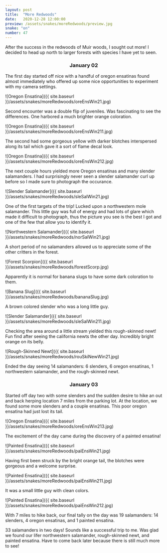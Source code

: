 ```yaml
---
layout: post
title:  "More Redwoods"
date:   2020-12-28 12:00:00
preview: /assets/snakes/moreRedwoods/preview.jpg
snake: "on"
number: 47
---
```


After the success in the redwoods of Muir woods, I sought out more! I decided to head up north to larger forests with species I have yet to seen. 

<div align="center"><h3> January 02 </h3></div>

The first day started off nice with a handful of oregon ensatinas found almost immediately who offered up some nice opportunities to experiment with my camera settings.

![Oregon Ensatina]({{ site.baseurl }}/assets/snakes/moreRedwoods/oreEnsWin21.jpg)

Second encounter was a double flip of juveniles. Was fascinating to see the differences. One harbored a much brighter orange coloration.

![Oregon Ensatina]({{ site.baseurl }}/assets/snakes/moreRedwoods/oreEnsWin211.jpg)

The second had some gorgeous yellow with darker blotches interspersed along its tail which gave it a sort of flame decal look.

![Oregon Ensatina]({{ site.baseurl }}/assets/snakes/moreRedwoods/oreEnsWin212.jpg)

The next couple hours yielded more Oregon ensatinas and many slender salamanders. I had surprisingly never seen a slender salamander curl up before so I made sure to photograph the occurance.

![Slender Salamander]({{ site.baseurl }}/assets/snakes/moreRedwoods/sleSalWin21.jpg)

One of the first targets of the trip! Lucked upon a northwestern mole salamander. This little guy was full of energy and had lots of glare which made it difficult to photograph, thus the picture you see is the best I got and one of the few that allow you to identify it. 

![Northwestern Salamander]({{ site.baseurl }}/assets/snakes/moreRedwoods/norSalWin21.jpg)

A short period of no salamanders allowed us to appreciate some of the other critters in the forest.

![Forest Scorpion]({{ site.baseurl }}/assets/snakes/moreRedwoods/forestScorp.jpg)

Apparently it is normal for banana slugs to have some dark coloration to them.

![Banana Slug]({{ site.baseurl }}/assets/snakes/moreRedwoods/bananaSlug.jpg)

A brown colored slender who was a long little guy.

![Slender Salamander]({{ site.baseurl }}/assets/snakes/moreRedwoods/sleSalWin211.jpg)

Checking the area around a little stream yielded this rough-skinned newt! Fun find after seeing the california newts the other day. Incredibly bright orange on its belly. 

![Rough-Skinned Newt]({{ site.baseurl }}/assets/snakes/moreRedwoods/rouSkiNewWin21.jpg)

Ended the day seeing 14 salamanders: 6 slenders, 6 oregon ensatinas, 1 northwestern salamander, and the rough-skinned newt.

<div align="center"><h3> January 03 </h3></div>

Started off day two with some slenders and the sudden desire to hike an out and back herping location 7 miles from the parking lot. At the location, we found some more slenders and a couple ensatinas. This poor oregon ensatina had just lost its tail.

![Oregon Ensatina]({{ site.baseurl }}/assets/snakes/moreRedwoods/oreEnsWin213.jpg)

The excitement of the day came during the discovery of a painted ensatina! 

![Painted Ensatina]({{ site.baseurl }}/assets/snakes/moreRedwoods/paiEnsWin21.jpg)

Having first been struck by the bright orange tail, the blotches were gorgeous and a welcome surprise. 

![Painted Ensatina]({{ site.baseurl }}/assets/snakes/moreRedwoods/paiEnsWin211.jpg)

It was a small little guy with clean colors.

![Painted Ensatina]({{ site.baseurl }}/assets/snakes/moreRedwoods/paiEnsWin212.jpg)

With 7 miles to hike back, our final tally on the day was 19 salamanders: 14 slenders, 4 oregon ensatinas, and 1 painted ensatina.

33 salamanders in two days! Sounds like a successful trip to me. Was glad we found our lifer northwestern salamander, rough-skinned newt, and painted ensatina. Have to come back later because there is still much more to see! 